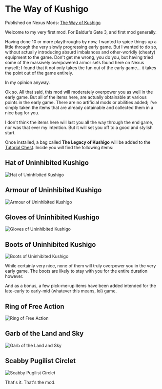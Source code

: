 # The Way of Kushigo

Published on Nexus Mods: [The Way of Kushigo](https://www.nexusmods.com/baldursgate3/mods/3414)

Welcome to my very first mod. For Baldur's Gate 3, and first mod generally.

Having done 10 or more playthroughs by now, I wanted to spice things up a little through the very slowly progressing early game. But I wanted to do so, without actually introducing absurd imbalances and other-worldly (cheaty) equipment to the game. Don't get me wrong, you do you, but having tried some of the massively overpowered armor sets found here on Nexus myself; I found that it not only takes the fun out of the early game... it takes the point out of the game entirely.

In my opinion anyway.

Ok so. All that said, this mod will moderately overpower you as well in the early game. But all of the items here, are actually obtainable at various points in the early game. There are no artificial mods or abilities added; I've simply taken the items that are already obtainable and collected them in a nice bag for you.

I don't think the items here will last you all the way through the end game, nor was that ever my intention. But it will set you off to a good and stylish start.

Once installed, a bag called **The Legacy of Kushigo** will be added to the [Tutorial Chest](https://www.nexusmods.com/baldursgate3/mods/457). Inside you will find the following items:

## Hat of Uninhibited Kushigo
![Hat of Uninhibited Kushigo](../media/kushigo/hat.png)

## Armour of Uninhibited Kushigo
![Armour of Uninhibited Kushigo](../media/kushigo/armour.png)

## Gloves of Uninhibited Kushigo
![Gloves of Uninhibited Kushigo](../media/kushigo/gloves.png)

## Boots of Uninhibited Kushigo
![Boots of Uninhibited Kushigo](../media/kushigo/boots.png)

While certainly very nice, none of them will truly overpower you in the very early game. The boots are likely to stay with you for the entire duration however.

And as a bonus, a few pick-me-up items have been added intended for the late-early to early-mid (whatever this means, lol) game.

## Ring of Free Action
![Ring of Free Action](../media/kushigo/ring.png)

## Garb of the Land and Sky
![Garb of the Land and Sky](../media/kushigo/garb.png)

## Scabby Pugilist Circlet
![Scabby Pugilist Circlet](../media/kushigo/circlet.png)

That's it. That's the mod.